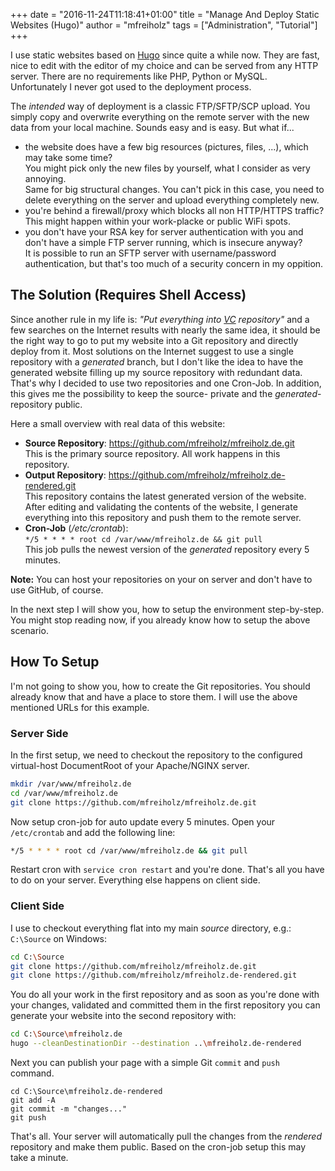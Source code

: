+++
date = "2016-11-24T11:18:41+01:00"
title = "Manage And Deploy Static Websites (Hugo)"
author = "mfreiholz"
tags = ["Administration", "Tutorial"]
+++

I use static websites based on [Hugo](https://gohugo.io) since quite a while now. They are fast, nice to edit with the editor of my choice and can be served from any HTTP server. There are no requirements like PHP, Python or MySQL. Unfortunately I never got used to the deployment process.
<!--more-->

The *intended* way of deployment is a classic FTP/SFTP/SCP upload. You simply copy and overwrite everything on the remote server with the new data from your local machine. Sounds easy and is easy. But what if...

- the website does have a few big resources (pictures, files, ...), which may take some time? \
    You might pick only the new files by yourself, what I consider as very annoying. \
    Same for big structural changes. You can't pick in this case, you need to delete everything on the server and upload everything completely new.
- you're behind a firewall/proxy which blocks all non HTTP/HTTPS traffic? \
    This might happen within your work-placke or public WiFi spots.
- you don't have your RSA key for server authentication with you and don't have a simple FTP server running, which is insecure anyway? \
    It is possible to run an SFTP server with username/password authentication, but that's too much of a security concern in my oppition.

## The Solution (Requires Shell Access)

Since another rule in my life is: *"Put everything into [VC](https://en.wikipedia.org/wiki/Version_control) repository"* and a few searches on the Internet results with nearly the same idea, it should be the right way to go to put my website into a Git repository and directly deploy from it. Most solutions on the Internet suggest to use a single repository with a *generated* branch, but I don't like the idea to have the generated website filling up my source repository with redundant data. That's why I decided to use two repositories and one Cron-Job. In addition, this gives me the possibility to keep the source- private and the *generated*-repository public.

Here a small overview with real data of this website:

- **Source Repository**: <https://github.com/mfreiholz/mfreiholz.de.git> \
    This is the primary source repository. All work happens in this repository.
- **Output Repository**: <https://github.com/mfreiholz/mfreiholz.de-rendered.git> \
    This repository contains the latest generated version of the website.
    After editing and validating the contents of the website, I generate everything into this repository and push them to the remote server.
- **Cron-Job** (*/etc/crontab*): \
    `*/5 * * * * root cd /var/www/mfreiholz.de && git pull` \
    This job pulls the newest version of the *generated* repository every 5 minutes.

**Note:** You can host your repositories on your on server and don't have to use GitHub, of course.

In the next step I will show you, how to setup the environment step-by-step. You might stop reading now, if you already know how to setup the above scenario.


## How To Setup

I'm not going to show you, how to create the Git repositories. You should already know that and have a place to store them. I will use the above mentioned URLs for this example.

### Server Side

In the first setup, we need to checkout the repository to the configured virtual-host DocumentRoot of your Apache/NGINX server.

```bash
mkdir /var/www/mfreiholz.de
cd /var/www/mfreiholz.de
git clone https://github.com/mfreiholz/mfreiholz.de.git
```

Now setup cron-job for auto update every 5 minutes. Open your `/etc/crontab` and add the following line:

```bash
*/5 * * * * root cd /var/www/mfreiholz.de && git pull
``` 

Restart cron with `service cron restart` and you're done. That's all you have to do on your server. Everything else happens on client side.

### Client Side

I use to checkout everything flat into my main *source* directory, e.g.: `C:\Source` on Windows:

```bash
cd C:\Source
git clone https://github.com/mfreiholz/mfreiholz.de.git
git clone https://github.com/mfreiholz/mfreiholz.de-rendered.git
```

You do all your work in the first repository and as soon as you're done with your changes, validated and committed them in the first repository you can generate your website into the second repository with:

```bash
cd C:\Source\mfreiholz.de
hugo --cleanDestinationDir --destination ..\mfreiholz.de-rendered
```

Next you can publish your page with a simple Git `commit` and `push` command.

```
cd C:\Source\mfreiholz.de-rendered
git add -A
git commit -m "changes..."
git push 
```

That's all. Your server will automatically pull the changes from the *rendered* repository and make them public. Based on the cron-job setup this may take a minute.
